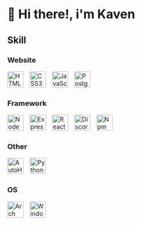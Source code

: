 # 👋 Hi there!, i'm Kaven



## Skill
### Website

<p align='left'>
  <img src="https://raw.githubusercontent.com/bablubambal/All_logo_and_pictures/1ac69ce5fbc389725f16f989fa53c62d6e1b4883/social%20icons/html5.svg" width="37" style="padding-right:10px;" alt="HTML5"/>
  <img src="https://raw.githubusercontent.com/bablubambal/All_logo_and_pictures/1ac69ce5fbc389725f16f989fa53c62d6e1b4883/social%20icons/css3.svg" width="37" style="padding-right:10px;" alt="CSS3"/>
  <img src="https://raw.githubusercontent.com/get-icon/geticon/fc0f660daee147afb4a56c64e12bde6486b73e39/icons/javascript.svg" width="37" style="padding-right:10px;" alt="JavaScript"/>
  <img src="https://raw.githubusercontent.com/get-icon/geticon/fc0f660daee147afb4a56c64e12bde6486b73e39/icons/postgresql.svg" width="37" style="padding-right:10px; " alt="PostgreSQL"/>
</p>

### Framework

<p align='left'>
  <img src="https://raw.githubusercontent.com/get-icon/geticon/fc0f660daee147afb4a56c64e12bde6486b73e39/icons/nodejs.svg" width="37" style="padding-right:10px;" alt="NodeJS"/>
  <img src="https://raw.githubusercontent.com/get-icon/geticon/fc0f660daee147afb4a56c64e12bde6486b73e39/icons/express.svg" width="37" style="padding-right:10px;" alt="Express"/>
  <img src="https://raw.githubusercontent.com/get-icon/geticon/fc0f660daee147afb4a56c64e12bde6486b73e39/icons/react.svg" width="37" style="padding-right:10px; " alt="React"/>
  <img src="https://cdn.jsdelivr.net/gh/devicons/devicon/icons/discordjs/discordjs-original.svg" width="37" style="padding-right:10px; " alt="Discord.js"/>
  <img src="https://raw.githubusercontent.com/get-icon/geticon/fc0f660daee147afb4a56c64e12bde6486b73e39/icons/npm.svg" width="37" style="padding-right:10px; " alt="Npm"/>
</p>

### Other

<p align='left'>
  <img src="https://icons.veryicon.com/png/o/business/vscode-program-item-icon/autohotkey.png" width="37" style="padding-right:10px; " alt="AutoHotKey"/>
  <img src="https://raw.githubusercontent.com/get-icon/geticon/fc0f660daee147afb4a56c64e12bde6486b73e39/icons/python.svg" width="37" style="padding-right:10px; " alt="Python"/>
</p>

### OS

<p align='left'>
  <img src="https://raw.githubusercontent.com/get-icon/geticon/fc0f660daee147afb4a56c64e12bde6486b73e39/icons/archlinux.svg" width="37" style="padding-right:10px; " alt="Arch Linux"/>
  <img src="https://raw.githubusercontent.com/get-icon/geticon/fc0f660daee147afb4a56c64e12bde6486b73e39/icons/microsoft-windows.svg" width="37" style="padding-right:10px; " alt="Windows"/>
</p>
